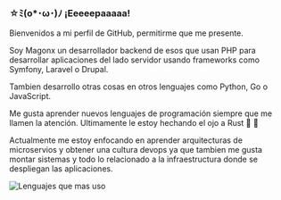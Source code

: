 ### ☆ﾐ(o*･ω･)ﾉ ¡Eeeeepaaaaa!

Bienvenidos a mi perfil de GitHub, permitirme que me presente.

Soy Magonx un desarrollador backend de esos que usan PHP para desarrollar aplicaciones del lado servidor usando frameworks como Symfony, Laravel o Drupal.

Tambien desarrollo otras cosas en otros lenguajes como Python, Go o JavaScript.

Me gusta aprender nuevos lenguajes de programación siempre que me llamen la atención. Ultimamente le estoy hechando el ojo a Rust 🦀 👀

Actualmente me estoy enfocando en aprender arquitecturas de microservios y obtener una cultura devops ya que tambien me gusta montar sistemas y todo lo relacionado a la infraestructura donde se despliegan las aplicaciones.

![Lenguajes que mas uso](https://github-readme-stats.vercel.app/api/top-langs/?username=magonxesp&layout=compact)

<!--
**MagonxESP/MagonxESP** is a ✨ _special_ ✨ repository because its `README.md` (this file) appears on your GitHub profile.

Here are some ideas to get you started:

- 🔭 I’m currently working on ...
- 🌱 I’m currently learning ...
- 👯 I’m looking to collaborate on ...
- 🤔 I’m looking for help with ...
- 💬 Ask me about ...
- 📫 How to reach me: ...
- 😄 Pronouns: ...
- ⚡ Fun fact: ...
-->
